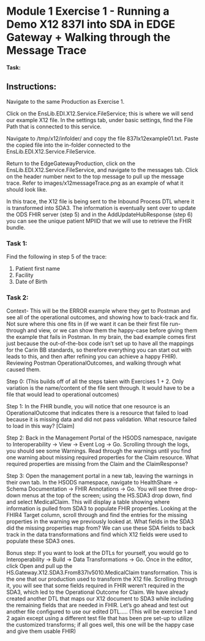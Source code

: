 # Module 1 Exercise 1 -  Running a Demo X12 837I into SDA in EDGE Gateway + Walking through the Message Trace


**Task:** 

## Instructions:

Navigate to the same Production as Exercise 1.

Click on the EnsLib.EDI.X12.Service.FileService; this is where we will send our example X12 file. In the settings tab, under basic settings, find the File Path that is connected to this service.

Navigate to /tmp/x12/infolder/ and copy the file 837Ix12example01.txt. Paste the copied file into the in-folder connected to the EnsLib.EDI.X12.Service.FileService.

Return to the EdgeGatewayProduction, click on the EnsLib.EDI.X12.Service.FileService, and navigate to the messages tab. Click on the header number next to the top message to pull up the message trace. Refer to images/x12messageTrace.png as an example of what it should look like.

In this trace, the X12 file is being sent to the Inbound Process DTL where it is transformed into SDA3. The information is eventually sent over to update the ODS FHIR server (step 5) and in the AddUpdateHubResponse (step 6) you can see the unique patient MPIID that we will use to retrieve the FHIR bundle.


### Task 1: 

Find the following in step 5 of the trace:

1. Patient first name
2. Facility
3. Date of Birth


### Task 2: 

 Context- This will be the ERROR example where they get to Postman and see all of the operational outcomes, and showing how to back-track and fix. Not sure where this one fits in (if we want it can be their first file run-through and view, or we can show them the happy-case before giving them the example that fails in Postman. In my brain, the bad example comes first just because the out-of-the-box code isn’t set up to have all the mappings for the Carin BB standards, so therefore everything you can start out with leads to this, and then after refining you can achieve a happy FHIR).
Reviewing Postman OperationalOutcomes, and walking through what caused them. 

Step 0: (This builds off of all the steps taken with Exercises 1 + 2. Only variation is the name/content of the file sent through. It would have to be a file that would lead to operational outcomes) 

Step 1: In the FHIR bundle, you will notice that one resource is an OperationalOutcome that indicates there is a resource that failed to load because it is missing data and did not pass validation. What resource failed to load in this way? [Claim]

 Step 2: Back in the Management Portal of the HSODS namespace, navigate to Interoperability -> View -> Event Log -> Go. Scrolling through the logs, you should see some Warnings. Read through the warnings until you find one warning about missing required properties for the Claim resource. What required properties are missing from the Claim and the ClaimResponse? 

Step 3: Open the management portal in a new tab, leaving the warnings in their own tab. In the HSODS namespace, navigate to HealthShare -> Schema Documentation -> FHIR Annotations -> Go. You will see three drop-down menus at the top of the screen; using the HS.SDA3 drop down, find and select MedicalClaim. This will display a table showing where information is pulled from SDA3 to populate FHIR properties. Looking at the FHIR4 Target column, scroll through and find the entries for the missing properties in the warning we previously looked at. What fields in the SDA3 did the missing properties map from? We can use these SDA fields to back track in the data transformations and find which X12 fields were used to populate these SDA3 ones. 

Bonus step: If you want to look at the DTLs for yourself, you would go to Interoperability -> Build -> Data Transformations -> Go. Once in the editor, click Open and pull up the HS.Gateway.X12.SDA3.From837Iv5010.MedicalClaim transformation. This is the one that our production used to transform the X12 file. Scrolling through it, you will see that some fields required in FHIR weren’t required in the SDA3, which led to the Operational Outcome for Claim. We have already created another DTL that maps our X12 document to SDA3 while including the remaining fields that are needed in FHIR. Let’s go ahead and test out another file configured to use our edited DTL….. (This will be exercise 1 and 2 again except using a different test file that has been pre set-up to utilize the customized transforms; if all goes well, this one will be the happy case and give them usable FHIR)


